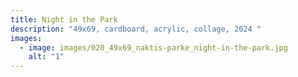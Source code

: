 ```yaml
---
title: Night in the Park
description: "49x69, cardboard, acrylic, collage, 2024 "
images:
  - image: images/020_49x69_naktis-parke_night-in-the-park.jpg
    alt: "1"
---
```

